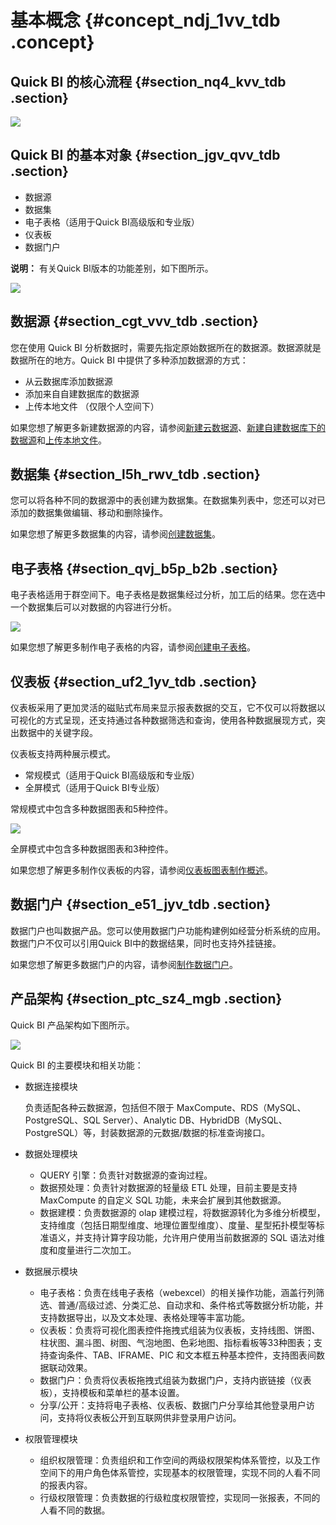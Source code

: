 # 基本概念 {#concept_ndj_1vv_tdb .concept}

## Quick BI 的核心流程 {#section_nq4_kvv_tdb .section}

![](http://static-aliyun-doc.oss-cn-hangzhou.aliyuncs.com/assets/img/9063/155385122937889_zh-CN.png)

## Quick BI 的基本对象 {#section_jgv_qvv_tdb .section}

-   数据源
-   数据集
-   电子表格（适用于Quick BI高级版和专业版）
-   仪表板
-   数据门户

**说明：** 有关Quick BI版本的功能差别，如下图所示。

![](http://static-aliyun-doc.oss-cn-hangzhou.aliyuncs.com/assets/img/9063/155385122935229_zh-CN.png)

## 数据源 {#section_cgt_vvv_tdb .section}

您在使用 Quick BI 分析数据时，需要先指定原始数据所在的数据源。数据源就是数据所在的地方。Quick BI 中提供了多种添加数据源的方式：

-   从云数据库添加数据源
-   添加来自自建数据库的数据源
-   上传本地文件 （仅限个人空间下）

如果您想了解更多新建数据源的内容，请参阅[新建云数据源](../../../../../intl.zh-CN/用户指南/数据建模/管理数据源/新建云数据源.md#)、[新建自建数据库下的数据源](../../../../../intl.zh-CN/用户指南/数据建模/管理数据源/新建自建数据库下的数据源.md#)和[上传本地文件](../../../../../intl.zh-CN/用户指南/数据建模/管理数据源/上传本地文件.md#)。

## 数据集 {#section_l5h_rwv_tdb .section}

您可以将各种不同的数据源中的表创建为数据集。在数据集列表中，您还可以对已添加的数据集做编辑、移动和删除操作。

如果您想了解更多数据集的内容，请参阅[创建数据集](../../../../../intl.zh-CN/用户指南/数据建模/管理数据集/创建数据集.md#)。

## 电子表格 {#section_qvj_b5p_b2b .section}

电子表格适用于群空间下。电子表格是数据集经过分析，加工后的结果。您在选中一个数据集后可以对数据的内容进行分析。

![](http://static-aliyun-doc.oss-cn-hangzhou.aliyuncs.com/assets/img/9063/15538512296895_zh-CN.png)

如果您想了解更多制作电子表格的内容，请参阅[创建电子表格](../../../../../intl.zh-CN/用户指南/电子表格制作/电子表格基本操作/创建电子表格.md)。

## 仪表板 {#section_uf2_1yv_tdb .section}

仪表板采用了更加灵活的磁贴式布局来显示报表数据的交互，它不仅可以将数据以可视化的方式呈现，还支持通过各种数据筛选和查询，使用各种数据展现方式，突出数据中的关键字段。

仪表板支持两种展示模式。

-   常规模式（适用于Quick BI高级版和专业版）
-   全屏模式（适用于Quick BI专业版）

常规模式中包含多种数据图表和5种控件。

![](http://static-aliyun-doc.oss-cn-hangzhou.aliyuncs.com/assets/img/9063/15538512296896_zh-CN.png)

全屏模式中包含多种数据图表和3种控件。

如果您想了解更多制作仪表板的内容，请参阅[仪表板图表制作概述](../../../../../intl.zh-CN/用户指南/仪表板制作/仪表板图表制作/仪表板图表制作概述.md)。

## 数据门户 {#section_e51_jyv_tdb .section}

数据门户也叫数据产品。您可以使用数据门户功能构建例如经营分析系统的应用。数据门户不仅可以引用Quick BI中的数据结果，同时也支持外挂链接。

 

如果您想了解更多数据门户的内容，请参阅[制作数据门户](../../../../../intl.zh-CN/快速入门/快速制作报表/制作数据门户快速入门.md#)。

## 产品架构 {#section_ptc_sz4_mgb .section}

Quick BI 产品架构如下图所示。

![](http://static-aliyun-doc.oss-cn-hangzhou.aliyuncs.com/assets/img/9064/15538512291012_zh-CN.png)

Quick BI 的主要模块和相关功能：

-   数据连接模块

    负责适配各种云数据源，包括但不限于 MaxCompute、RDS（MySQL、PostgreSQL、SQL Server）、Analytic DB、HybridDB（MySQL、PostgreSQL）等，封装数据源的元数据/数据的标准查询接口。

-   数据处理模块
    -   QUERY 引擎：负责针对数据源的查询过程。
    -   数据预处理：负责针对数据源的轻量级 ETL 处理，目前主要是支持 MaxCompute 的自定义 SQL 功能，未来会扩展到其他数据源。
    -   数据建模：负责数据源的 olap 建模过程，将数据源转化为多维分析模型，支持维度（包括日期型维度、地理位置型维度）、度量、星型拓扑模型等标准语义，并支持计算字段功能，允许用户使用当前数据源的 SQL 语法对维度和度量进行二次加工。
-   数据展示模块
    -   电子表格：负责在线电子表格（webexcel）的相关操作功能，涵盖行列筛选、普通/高级过滤、分类汇总、自动求和、条件格式等数据分析功能，并支持数据导出，以及文本处理、表格处理等丰富功能。
    -   仪表板：负责将可视化图表控件拖拽式组装为仪表板，支持线图、饼图、柱状图、漏斗图、树图、气泡地图、色彩地图、指标看板等33种图表；支持查询条件、TAB、IFRAME、PIC 和文本框五种基本控件，支持图表间数据联动效果。
    -   数据门户：负责将仪表板拖拽式组装为数据门户，支持内嵌链接（仪表板），支持模板和菜单栏的基本设置。
    -   分享/公开：支持将电子表格、仪表板、数据门户分享给其他登录用户访问，支持将仪表板公开到互联网供非登录用户访问。
-   权限管理模块
    -   组织权限管理：负责组织和工作空间的两级权限架构体系管控，以及工作空间下的用户角色体系管控，实现基本的权限管理，实现不同的人看不同的报表内容。
    -   行级权限管理：负责数据的行级粒度权限管控，实现同一张报表，不同的人看不同的数据。


